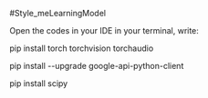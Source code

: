 #Style_meLearningModel

Open the codes in your IDE
in your terminal, write:

pip install torch torchvision torchaudio

pip install --upgrade google-api-python-client

pip install scipy
